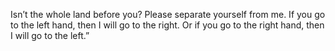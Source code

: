 Isn’t the whole land before you? Please separate yourself from me. If you go to the left hand, then I will go to the right. Or if you go to the right hand, then I will go to the left.”